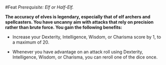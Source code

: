 #Feat
*Prerequisite: Elf or Half-Elf.*

**The accuracy of elves is legendary, especially that of elf archers and spellcasters. You have uncanny aim with attacks that rely on precision rather than brute force. You gain the following benefits:**

* Increase your Dexterity, Intelligence, Wisdom, or Charisma score by 1, to a maximum of 20.

* Whenever you have advantage on an attack roll using Dexterity, Intelligence, Wisdom, or Charisma, you can reroll one of the dice once.